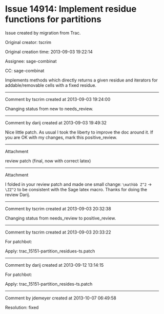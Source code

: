 # Issue 14914: Implement residue functions for partitions

Issue created by migration from Trac.

Original creator: tscrim

Original creation time: 2013-09-03 19:22:14

Assignee: sage-combinat

CC:  sage-combinat

Implements methods which directly returns a given residue and iterators for addable/removable cells with a fixed residue.


---

Comment by tscrim created at 2013-09-03 19:24:00

Changing status from new to needs_review.


---

Comment by darij created at 2013-09-03 19:49:32

Nice little patch. As usual I took the liberty to improve the doc around it. If you are OK with my changes, mark this positive_review.


---

Attachment

review patch (final, now with correct latex)


---

Attachment

I folded in your review patch and made one small change: `\mathbb Z^2` -> `\ZZ^2` to be consistent with the Sage latex macro. Thanks for doing the review Darij.


---

Comment by tscrim created at 2013-09-03 20:32:38

Changing status from needs_review to positive_review.


---

Comment by tscrim created at 2013-09-03 20:33:22

For patchbot:

Apply: trac_15151-partition_residues-ts.patch


---

Comment by darij created at 2013-09-12 13:14:15

For patchbot:

Apply: trac_15151-partition_resides-ts.patch


---

Comment by jdemeyer created at 2013-10-07 06:49:58

Resolution: fixed
